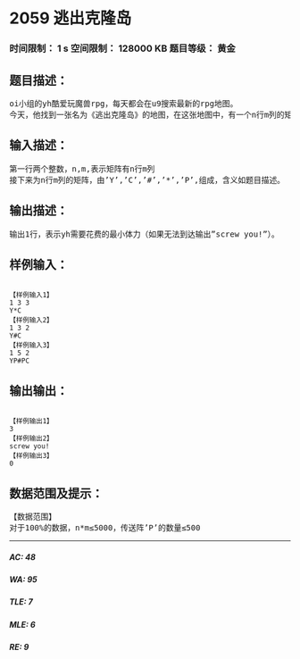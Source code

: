 # 2059 逃出克隆岛   
### 时间限制： 1 s     空间限制： 128000 KB     题目等级： 黄金  
## 题目描述：  

<pre>
oi小组的yh酷爱玩魔兽rpg，每天都会在u9搜索最新的rpg地图。
今天，他找到一张名为《逃出克隆岛》的地图，在这张地图中，有一个n行m列的矩阵，矩阵由’Y’，’C’，’#’，’*’，’P’,5种元素组成。’Y’表示yh的出生位置，C表示克隆岛的出口，’#’表示该处不可通过，’*’表示通过该处需要消耗金币cost,’P’表示传送阵，任意两个传送阵之间可以免费互相传送。由于这仅仅是第一关，yh不想浪费太多的体力，聪明的你能帮他算出从’Y’出发到’C’最少需要消耗多少金币吗？当然，如果yh永远无法到达’C’,请输出” screw you!”以表到yh的不满。
</pre>
  
  
## 输入描述：  

<pre>
第一行两个整数，n,m,表示矩阵有n行m列
接下来为n行m列的矩阵，由’Y’,’C’,’#’,’*’,’P’,组成，含义如题目描述。
</pre>
  
  
## 输出描述：  

<pre>
输出1行，表示yh需要花费的最小体力（如果无法到达输出”screw you!”）。
</pre>
  
  
## 样例输入：  

<pre><code>
【样例输入1】
1 3 3
Y*C
【样例输入2】
1 3 2
Y#C
【样例输入3】
1 5 2
YP#PC
</code></pre>
  
  
## 输出输出：  

<pre><code>
【样例输出1】
3
【样例输出2】
screw you!
【样例输出3】
0
</code></pre>
  
  
## 数据范围及提示：  

<pre>
【数据范围】
对于100%的数据，n*m≤5000，传送阵’P’的数量≤500
</pre>
  
  
***  

##### AC: 48  
##### WA: 95  
##### TLE: 7  
##### MLE: 6  
##### RE: 9  
